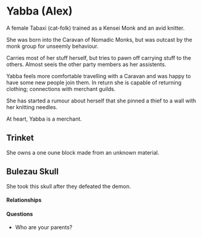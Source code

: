 # Yabba (Alex)

A female Tabaxi (cat-folk) trained as a Kensei Monk and an avid knitter.

She was born into the Caravan of Nomadic Monks, but was outcast 
by the monk group for unseemly behaviour. 

Carries most of her stuff herself, but tries to pawn off carrying
stuff to the others. Almost seeis the other party members as her assistents.

Yabba feels more comfortable travelling with a Caravan and was
happy to have some new people join them. In return she is capable 
of returning clothing; connections with merchant guilds.

She has started a rumour about herself that she pinned a thief to a wall
with her knitting needles.

At heart, Yabba is a merchant. 

## Trinket

She owns a one oune block made from an unknown material. 

## Bulezau Skull 

She took this skull after they defeated the demon.





#### Relationships

#### Questions

* Who are your parents?


